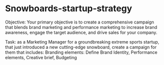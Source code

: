 # Snowboards-startup-strategy

Objective: Your primary objective is to create a comprehensive campaign that blends brand marketing and performance marketing to increase brand awareness, engage the target audience, and drive sales for your company.

Task: as a Marketing Manager for a groundbreaking extreme sports startup, that just introduced a new cutting-edge snowboard, create a campaign for them that includes:
Branding elements: Define Brand Identity, Performance elements, Creative brief, Budgeting

